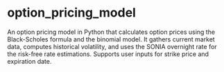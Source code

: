 # option_pricing_model
An option pricing model in Python that calculates option prices using the Black-Scholes formula and the binomial model. It gathers current market data, computes historical volatility, and uses the SONIA overnight rate for the risk-free rate estimations. Supports user inputs for strike price and expiration date. 
